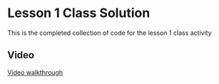 # Lesson 1 Class Solution

This is the completed collection of code for the lesson 1 class activity

## Video

[Video walkthrough](https://youtu.be/Ayctn_w8Mus)